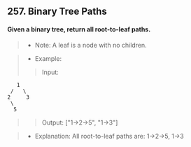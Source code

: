 ## 257. Binary Tree Paths
#### Given a binary tree, return all root-to-leaf paths.

>* Note: A leaf is a node with no children.

>* Example:
>> Input:
```
   1
 /   \
2     3
 \
  5
```
>> Output: ["1->2->5", "1->3"]

>* Explanation: All root-to-leaf paths are: 1->2->5, 1->3
